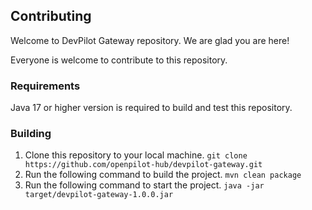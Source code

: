 ## Contributing

Welcome to DevPilot Gateway repository. We are glad you are here!

Everyone is welcome to contribute to this repository.

### Requirements

Java 17 or higher version is required to build and test this repository.

### Building

1. Clone this repository to your local machine.
    `git clone https://github.com/openpilot-hub/devpilot-gateway.git`
2. Run the following command to build the project.
    `mvn clean package`
3. Run the following command to start the project.
    `java -jar target/devpilot-gateway-1.0.0.jar`

